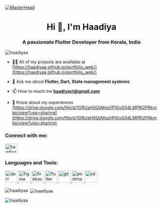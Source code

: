 [![MasterHead](https://user-images.githubusercontent.com/58959408/232639433-cb0aea21-66f0-4508-a771-85e2089c5a87.gif)](https://github.com/haadiyaa)

<h1 align="center">Hi 👋, I'm Haadiya</h1>
<h3 align="center">A passionate Flutter Developer from Kerala, India</h3>

<p align="left"> <img src="https://komarev.com/ghpvc/?username=haadiyaa&label=Profile%20views&color=0e75b6&style=flat" alt="haadiyaa" /> </p>

- 👨‍💻 All of my projects are available at [https://haadiyaa.github.io/portfolio_web/](https://haadiyaa.github.io/portfolio_web/)

- 💬 Ask me about **Flutter, Dart, State management systems**

- 📫 How to reach me **haadiyact@gmail.com**

- 📄 Know about my experiences [https://drive.google.com/file/d/1ORUaH0QjjMssVPIGvG04LMPRj2PRkmkp/view?usp=sharing](https://drive.google.com/file/d/1ORUaH0QjjMssVPIGvG04LMPRj2PRkmkp/view?usp=sharing)

<h3 align="left">Connect with me:</h3>
<p align="left">
<a href="https://linkedin.com/in/haadiya-ct" target="blank"><img align="center" src="https://raw.githubusercontent.com/rahuldkjain/github-profile-readme-generator/master/src/images/icons/Social/linked-in-alt.svg" alt="haadiya-ct" height="30" width="40" /></a>
</p>

<h3 align="left">Languages and Tools:</h3>
<p align="left"> <a href="https://dart.dev" target="_blank" rel="noreferrer"> <img src="https://www.vectorlogo.zone/logos/dartlang/dartlang-icon.svg" alt="dart" width="40" height="40"/> </a> <a href="https://www.figma.com/" target="_blank" rel="noreferrer"> <img src="https://www.vectorlogo.zone/logos/figma/figma-icon.svg" alt="figma" width="40" height="40"/> </a> <a href="https://firebase.google.com/" target="_blank" rel="noreferrer"> <img src="https://www.vectorlogo.zone/logos/firebase/firebase-icon.svg" alt="firebase" width="40" height="40"/> </a> <a href="https://flutter.dev" target="_blank" rel="noreferrer"> <img src="https://www.vectorlogo.zone/logos/flutterio/flutterio-icon.svg" alt="flutter" width="40" height="40"/> </a> <a href="https://git-scm.com/" target="_blank" rel="noreferrer"> <img src="https://www.vectorlogo.zone/logos/git-scm/git-scm-icon.svg" alt="git" width="40" height="40"/> </a> <a href="https://postman.com" target="_blank" rel="noreferrer"> <img src="https://www.vectorlogo.zone/logos/getpostman/getpostman-icon.svg" alt="postman" width="40" height="40"/> </a> <a href="https://www.adobe.com/products/xd.html" target="_blank" rel="noreferrer"> <img src="https://cdn.worldvectorlogo.com/logos/adobe-xd.svg" alt="xd" width="40" height="40"/> </a> </p>

<p><img align="left" src="https://github-readme-stats.vercel.app/api/top-langs?username=haadiyaa&show_icons=true&locale=en&layout=compact" alt="haadiyaa" /></p>

<p>&nbsp;<img align="center" src="https://github-readme-stats.vercel.app/api?username=haadiyaa&show_icons=true&locale=en" alt="haadiyaa" /></p>

<p><img align="center" src="https://github-readme-streak-stats.herokuapp.com/?user=haadiyaa&" alt="haadiyaa" /></p>
